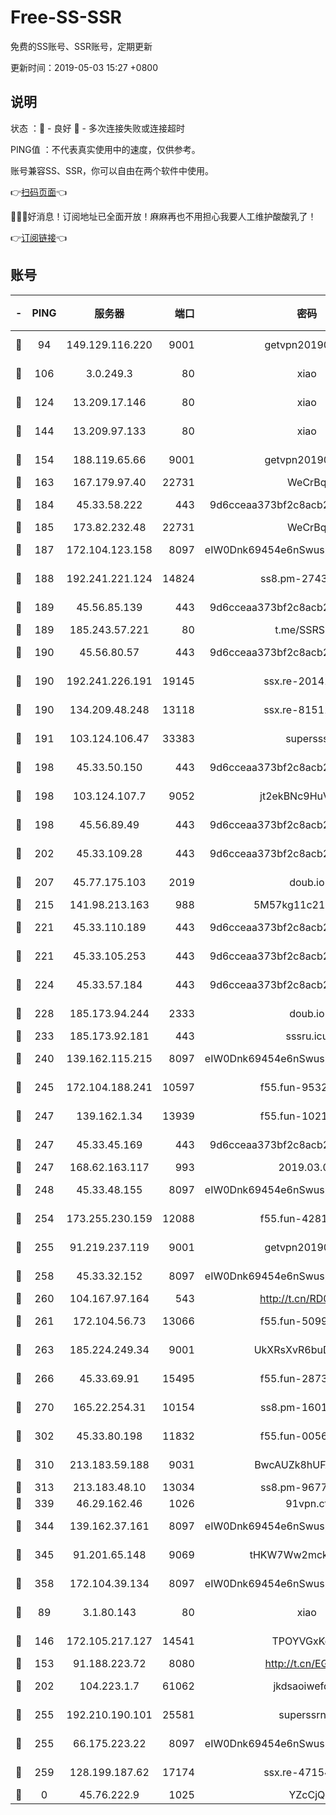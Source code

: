 # Free-SS-SSR

免费的SS账号、SSR账号，定期更新

更新时间：2019-05-03 15:27 +0800

## 说明

状态     ：🙂 - 良好 🙁 - 多次连接失败或连接超时

PING值   ：不代表真实使用中的速度，仅供参考。

账号兼容SS、SSR，你可以自由在两个软件中使用。

👉[扫码页面](https://liesauer.github.io/Free-SS-SSR/)👈

🎉🎉🎉好消息！订阅地址已全面开放！麻麻再也不用担心我要人工维护酸酸乳了！

👉[订阅链接](https://www.liesauer.net/yogurt/subscribe?ACCESS_TOKEN=DAYxR3mMaZAsaqUb)👈

## 账号

|-|PING|服务器|端口|密码|加密方式|区域|
|:----:|:----:|:-----:|-----:|:----:|:----:|:----:|
|🙂|94|149.129.116.220|9001|getvpn20190501|aes-256-cfb|CN|
|🙂|106|3.0.249.3|80|xiao|aes-128-ctr|SG|
|🙂|124|13.209.17.146|80|xiao|aes-128-ctr|KR|
|🙂|144|13.209.97.133|80|xiao|aes-128-ctr|KR|
|🙂|154|188.119.65.66|9001|getvpn20190501|aes-256-cfb|RU|
|🙂|163|167.179.97.40|22731|WeCrBq|rc4-md5|JP|
|🙂|184|45.33.58.222|443|9d6cceaa373bf2c8acb22e60b6a58be6|aes-256-cfb|US|
|🙂|185|173.82.232.48|22731|WeCrBq|rc4-md5|US|
|🙂|187|172.104.123.158|8097|eIW0Dnk69454e6nSwuspv9DmS201tQ0D|aes-256-cfb|JP|
|🙂|188|192.241.221.124|14824|ss8.pm-27430025|aes-256-cfb|US|
|🙂|189|45.56.85.139|443|9d6cceaa373bf2c8acb22e60b6a58be6|aes-256-cfb|US|
|🙂|189|185.243.57.221|80|t.me/SSRSUB|rc4-md5|US|
|🙂|190|45.56.80.57|443|9d6cceaa373bf2c8acb22e60b6a58be6|aes-256-cfb|US|
|🙂|190|192.241.226.191|19145|ssx.re-20141184|aes-256-cfb|US|
|🙂|190|134.209.48.248|13118|ssx.re-81511228|aes-256-cfb|US|
|🙂|191|103.124.106.47|33383|supersss|aes-256-cfb|US|
|🙂|198|45.33.50.150|443|9d6cceaa373bf2c8acb22e60b6a58be6|aes-256-cfb|US|
|🙂|198|103.124.107.7|9052|jt2ekBNc9HuVtm2a|aes-256-cfb|US|
|🙂|198|45.56.89.49|443|9d6cceaa373bf2c8acb22e60b6a58be6|aes-256-cfb|US|
|🙂|202|45.33.109.28|443|9d6cceaa373bf2c8acb22e60b6a58be6|aes-256-cfb|US|
|🙂|207|45.77.175.103|2019|doub.io|aes-128-ctr|SG|
|🙂|215|141.98.213.163|988|5M57kg11c214qDmK|chacha20|KR|
|🙂|221|45.33.110.189|443|9d6cceaa373bf2c8acb22e60b6a58be6|aes-256-cfb|US|
|🙂|221|45.33.105.253|443|9d6cceaa373bf2c8acb22e60b6a58be6|aes-256-cfb|US|
|🙂|224|45.33.57.184|443|9d6cceaa373bf2c8acb22e60b6a58be6|aes-256-cfb|US|
|🙂|228|185.173.94.244|2333|doub.io|aes-128-ctr|RU|
|🙂|233|185.173.92.181|443|sssru.icu|rc4-md5|RU|
|🙂|240|139.162.115.215|8097|eIW0Dnk69454e6nSwuspv9DmS201tQ0D|aes-256-cfb|JP|
|🙂|245|172.104.188.241|10597|f55.fun-95320429|aes-256-cfb|SG|
|🙂|247|139.162.1.34|13939|f55.fun-10218044|aes-256-cfb|SG|
|🙂|247|45.33.45.169|443|9d6cceaa373bf2c8acb22e60b6a58be6|aes-256-cfb|US|
|🙂|247|168.62.163.117|993|2019.03.07|rc4-md5|US|
|🙂|248|45.33.48.155|8097|eIW0Dnk69454e6nSwuspv9DmS201tQ0D|aes-256-cfb|US|
|🙂|254|173.255.230.159|12088|f55.fun-42814639|aes-256-cfb|US|
|🙂|255|91.219.237.119|9001|getvpn20190501|aes-256-cfb|HU|
|🙂|258|45.33.32.152|8097|eIW0Dnk69454e6nSwuspv9DmS201tQ0D|aes-256-cfb|US|
|🙂|260|104.167.97.164|543|http://t.cn/RD0D7sx|rc4-md5|CA|
|🙂|261|172.104.56.73|13066|f55.fun-50990398|aes-256-cfb|SG|
|🙂|263|185.224.249.34|9001|UkXRsXvR6buDMG2Y|aes-256-cfb|RU|
|🙂|266|45.33.69.91|15495|f55.fun-28730537|aes-256-cfb|US|
|🙂|270|165.22.254.31|10154|ss8.pm-16010608|aes-256-cfb|SG|
|🙂|302|45.33.80.198|11832|f55.fun-00561639|aes-256-cfb|US|
|🙂|310|213.183.59.188|9031|BwcAUZk8hUFAkDGN|aes-256-cfb|NL|
|🙂|313|213.183.48.10|13034|ss8.pm-96774561|rc4-md5|RU|
|🙂|339|46.29.162.46|1026|91vpn.cf|rc4-md5|RU|
|🙂|344|139.162.37.161|8097|eIW0Dnk69454e6nSwuspv9DmS201tQ0D|aes-256-cfb|SG|
|🙂|345|91.201.65.148|9069|tHKW7Ww2mck9CHQG|aes-256-cfb|IT|
|🙂|358|172.104.39.134|8097|eIW0Dnk69454e6nSwuspv9DmS201tQ0D|aes-256-cfb|SG|
|🙂|89|3.1.80.143|80|xiao|aes-128-ctr|SG|
|🙂|146|172.105.217.127|14541|TPOYVGxKglpi|aes-256-cfb|JP|
|🙂|153|91.188.223.72|8080|http://t.cn/EGJIyrl|rc4-md5|RU|
|🙂|202|104.223.1.7|61062|jkdsaoiwefdsa|aes-256-cfb|US|
|🙂|255|192.210.190.101|25581|superssrnet|aes-256-cfb|US|
|🙂|255|66.175.223.22|8097|eIW0Dnk69454e6nSwuspv9DmS201tQ0D|aes-256-cfb|US|
|🙂|259|128.199.187.62|17174|ssx.re-47154038|aes-256-cfb|SG|
|🙁|0|45.76.222.9|1025|YZcCjQ|rc4-md5|JP|
